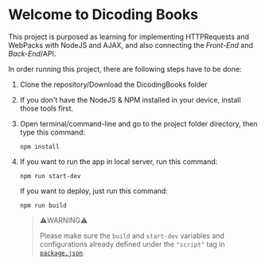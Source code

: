 # Welcome to Dicoding Books

This project is purposed as learning for implementing HTTPRequests and WebPacks with NodeJS and AJAX, and also connecting the *Front-End* and *Back-End*/API.

In order running this project, there are following steps have to be done:

1. Clone the repository/Download the DicodingBooks folder
2. If you don't have the NodeJS & NPM installed in your device, install those tools first.
3. Open terminal/command-line and go to the project folder directory, then type this command:
    ```
    npm install
    ```
4. If you want to run the app in local server, run this command:
    ```
    npm run start-dev
    ```
    If you want to deploy, just run this command:
    ```
    npm run build
    ```

    > ⚠️WARNING⚠️
    >
    >
    > Please make sure the `build` and `start-dev` variables and configurations already defined under the `"script"` tag in [`package.json`](package.json).
    
